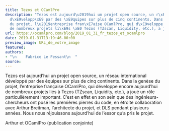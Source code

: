 ```yaml
---
title: Tezos et OCamlPro
description: "Tezos est aujourd\u2019hui un projet open source, un r\xE9seau international
  d\xE9velopp\xE9 par des \xE9quipes sur plus de cinq continents. Dans la gen\xE8se
  du projet, l\u2019entreprise fran\xE7aise OCamlPro, qui d\xE9veloppe encore aujourd\u2019hui
  de nombreux projets li\xE9s \xE0 Tezos (TZscan, Liquidity, etc.), a jou\xE9 u..."
url: https://ocamlpro.com/blog/2019_01_31_fr_tezos_et_ocamlpro
date: 2019-01-31T13:19:46-00:00
preview_image: URL_de_votre_image
featured:
authors:
- "\n    Fabrice Le Fessant\n  "
source:
---
```


<p>Tezos est aujourd&rsquo;hui un projet open source, un r&eacute;seau international d&eacute;velopp&eacute; par des &eacute;quipes sur plus de cinq continents. Dans la gen&egrave;se du
projet, l&rsquo;entreprise fran&ccedil;aise OCamlPro, qui d&eacute;veloppe encore aujourd&rsquo;hui de nombreux projets li&eacute;s &agrave; Tezos (TZscan, Liquidity, etc.), a
jou&eacute; un r&ocirc;le particuli&egrave;rement important. C&rsquo;est en effet en son sein que des ing&eacute;nieurs-chercheurs ont pos&eacute; les premi&egrave;res pierres du code, en
&eacute;troite collaboration avec Arthur Breitman, l&rsquo;architecte du projet, et DLS pendant plusieurs ann&eacute;es. Nous nous r&eacute;jouissons aujourd&rsquo;hui de
l&rsquo;essor qu&rsquo;a pris le projet.</p>
<p>Arthur et OCamlPro
(publication conjointe)</p>

